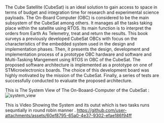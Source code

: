 The Cube Satellite (CubeSat) is an ideal solution to gain access to space in terms of budget and integration time for research and experimental science payloads. The On-Board Computer (OBC) is considered to be the main subsystem of the CubeSat among others. It manages all the tasks taking place within the satellite using RTOS. Its main function is to interpret the orders from Earth As Telemetry, treat and return the results. This book surveys a previously developed CubeSat OBCs with focus on the characteristics of the embedded system used in the design and implementation phases. Then, it presents the design, development and implementation process of a prototype OBC hardware and software and Multi-Tasking Mangement using RTOS in OBC of the CubeSat.
The proposed software architecture is implemented as a prototype on one of STMicroelectronics boards. The choice of this development board was highly motivated by the mission of the CubeSat. Finally, a series of tests are successfully conducted to evaluate the proposed architecture.

This is The System View of The On-Boaard-Computer of the CubeSat :
![system_view](https://github.com/user-attachments/assets/5515ed7f-8c5d-47fa-82de-688923419205)


This is Video Showing the System and its outut which is two tasks runs sequntially in round robin manner .
https://github.com/user-attachments/assets/60ef8795-65a0-4e37-9302-efae186f94ff

